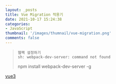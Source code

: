```yaml
---
layout: _posts
title: Vue Migration 적용기
date: 2021-10-17 15:24:38
categories:
- JavaScript
thumbnail: '/images/thumnail/vue-migration.png'
comments: false
---
```


> ```
> 웹팩 설정하기
> sh: webpack-dev-server: command not found
> ```
> npm install webpack-dev-server -g


[vue3](https://v3.vuejs.org/guide/migration/migration-build.html#preparations)